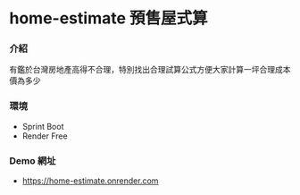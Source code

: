 # home-estimate 預售屋式算

### 介紹
有鑑於台灣房地產高得不合理，特別找出合理試算公式方便大家計算一坪合理成本價為多少

### 環境
* Sprint Boot
* Render Free

### Demo 網址
* https://home-estimate.onrender.com

